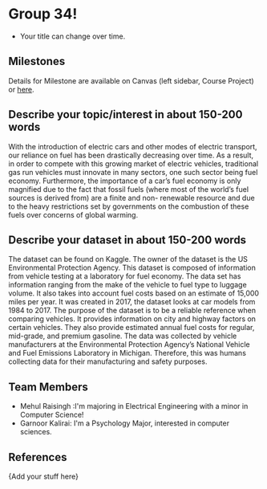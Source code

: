 # Group 34! 
- Your title can change over time.

## Milestones

Details for Milestone are available on Canvas (left sidebar, Course Project) or [here](https://firas.moosvi.com/courses/data301/project/milestone01.html).

## Describe your topic/interest in about 150-200 words

With the introduction of electric cars and other modes of electric transport, our reliance on fuel has been drastically decreasing over time. As a result, in order to compete with this growing market of electric vehicles, traditional gas run vehicles must innovate in many sectors, one such sector being fuel economy. Furthermore, the importance of a car’s fuel economy is only magnified due to the fact that fossil fuels (where most of the world’s fuel sources is derived from) are a finite and non- renewable resource and due to the heavy restrictions set by governments on the combustion of these fuels over concerns of global warming.    

## Describe your dataset in about 150-200 words

 The dataset can be found on Kaggle. The owner of the dataset is the US Environmental Protection Agency. This dataset is composed of information from vehicle testing at a laboratory for fuel economy. The data set has information ranging from the make of the vehicle to fuel type to luggage volume. It also takes into account fuel costs based on an estimate of 15,000 miles per year. It was created in 2017, the dataset looks at car models from 1984 to 2017. The purpose of the dataset is to be a reliable reference when comparing vehicles. It provides information on city and highway factors on certain vehicles. They also provide estimated annual fuel costs for regular, mid-grade, and premium gasoline. The data was collected by vehicle manufacturers at the Environmental Protection Agency’s National Vehicle and Fuel Emissions Laboratory in Michigan. Therefore, this was humans collecting data for their manufacturing and safety purposes. 


## Team Members

- Mehul Raisingh :I'm majoring in Electrical Engineering with a minor in Computer Science!
- Garnoor Kalirai: I'm a Psychology Major, interested in computer sciences. 


## References

{Add your stuff here}
